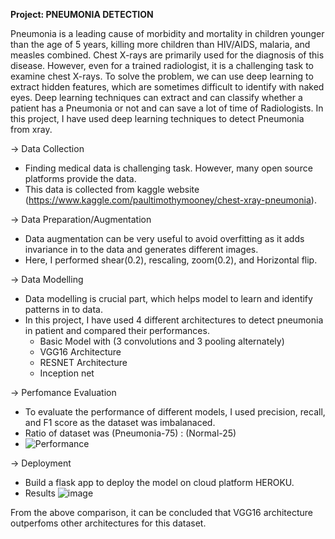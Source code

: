 <b>Project: PNEUMONIA DETECTION</b>

Pneumonia is a leading cause of morbidity and mortality in children younger than the age of 5 years, killing more children than HIV/AIDS, malaria, and measles combined.
Chest X-rays are primarily used for the diagnosis of this disease. However, even for a trained radiologist, it is a challenging task to examine chest X-rays. 
To solve the problem, we can use deep learning to extract hidden features, which are sometimes difficult to identify with naked eyes. Deep learning techniques can 
extract and can classify whether a patient has a Pneumonia or not and can save a lot of time of Radiologists. In this project, I have used deep learning techniques to detect 
Pneumonia from xray.

-> Data Collection
  - Finding medical data is challenging task. However, many open source platforms provide the data.
  - This data is collected from kaggle website (https://www.kaggle.com/paultimothymooney/chest-xray-pneumonia).
  
-> Data Preparation/Augmentation
  - Data augmentation can be very useful to avoid overfitting as it adds invariance in to the data and generates different images.
  - Here, I performed shear(0.2), rescaling, zoom(0.2), and Horizontal flip.

-> Data Modelling
  - Data modelling is crucial part, which helps model to learn and identify patterns in to data.
  - In this project, I have used 4 different architectures to detect pneumonia in patient and compared their performances.
    - Basic Model with (3 convolutions and 3 pooling alternately)
    - VGG16 Architecture
    - RESNET Architecture
    - Inception net

-> Perfomance Evaluation
  - To evaluate the performance of different models, I used precision, recall, and F1 score as the dataset was imbalanaced.
  - Ratio of dataset was (Pneumonia-75) : (Normal-25)
  - ![Performance](https://user-images.githubusercontent.com/55615788/118265208-6f67b280-b4d6-11eb-8fe8-c3f10f483200.JPG)

-> Deployment
  - Build a flask app to deploy the model on cloud platform HEROKU.
  - Results
  ![image](https://user-images.githubusercontent.com/55615788/118357994-63452900-b59a-11eb-9ead-9079747c1a22.png)
  
  
  



From the above comparison, it can be concluded that VGG16 architecture outperfoms other architectures for this dataset.
 
